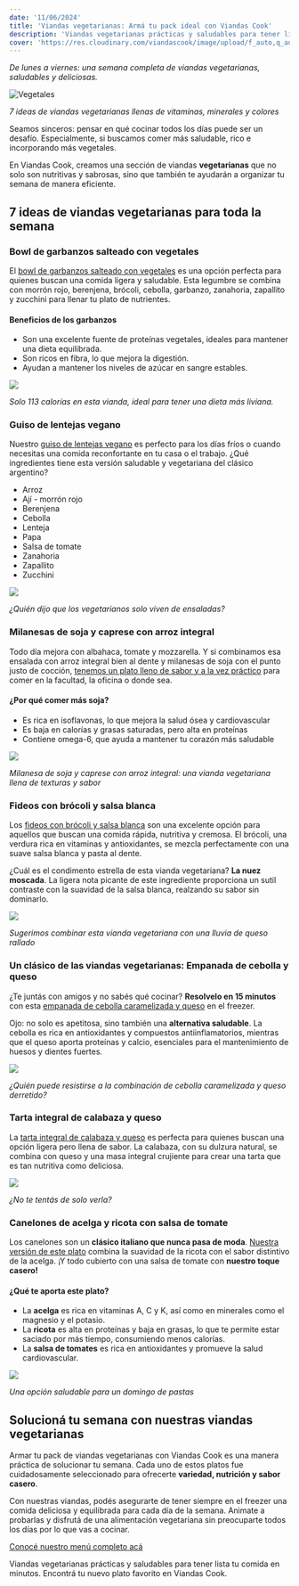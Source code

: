 ```yaml
---
date: '11/06/2024'
title: 'Viandas vegetarianas: Armá tu pack ideal con Viandas Cook'
description: 'Viandas vegetarianas prácticas y saludables para tener lista tu comida en minutos. Encontrá tu nuevo plato favorito en Viandas Cook'
cover: 'https://res.cloudinary.com/viandascook/image/upload/f_auto,q_auto/v1/blog/pi7bfr3c7dzlxqcdbsjt'
---
```


<p><i>De lunes a viernes: una semana completa de viandas vegetarianas, saludables y deliciosas.</i></p>

<div>

  <img src="https://res.cloudinary.com/viandascook/image/upload/f_auto,q_auto/v1/blog/brrduedtpugbnv6bgodv" title="Vegetales">

<em>7 ideas de viandas vegetarianas llenas de vitaminas, minerales
y colores
</em>

</div>

<p>Seamos sinceros: pensar en qué cocinar todos los días puede ser un desafío. Especialmente, si buscamos comer más saludable, rico e incorporando más vegetales.</p>

<p>En Viandas Cook, creamos una sección de viandas <strong>vegetarianas</strong> que no solo son nutritivas y sabrosas, sino que también te ayudarán a organizar tu semana de manera eficiente. </p>

<h2>7 ideas de viandas vegetarianas para toda la semana</h2>

<h3>Bowl de garbanzos salteado con vegetales</h3>

<p>El <a href="/plato/bowl-de-garbanzos-salteado-con-vegetales" title="Bowl de garbanzos salteado con vegetales">bowl de garbanzos salteado con vegetales</a> es una opción perfecta para quienes buscan una comida ligera y saludable. Esta legumbre se combina con morrón rojo, berenjena, brócoli, cebolla, garbanzo, zanahoria, zapallito y zucchini para llenar tu plato de nutrientes.
</p>

<h4>Beneficios de los garbanzos</h4>

<ul>
    <li>Son una excelente fuente de proteínas vegetales, ideales para mantener una dieta equilibrada.</li>
    <li>Son ricos en fibra, lo que mejora la digestión.</li>
    <li>Ayudan a mantener los niveles de azúcar en sangre estables.</li>
</ul>

<div>
<a href="/plato/bowl-de-garbanzos-salteado-con-vegetales" title="Bowl de garbanzos salteado con vegetales">
  <img src="https://res.cloudinary.com/viandascook/image/upload/f_auto,q_auto/jexgib07l8fodbfjvwmt">
</a>

<em>Solo 113 calorías en esta vianda, ideal para tener una dieta más liviana.</em>

</div>

<h3>Guiso de lentejas vegano</h3>

<p>Nuestro <a href="/plato/guiso-de-lentejas-vegano" title="Guiso de lentejas vegano">guiso de lentejas vegano</a> es perfecto para los días fríos o cuando necesitas una comida reconfortante en tu casa o el trabajo. ¿Qué ingredientes tiene esta versión saludable y vegetariana del clásico argentino?</p>

<ul>
    <li>Arroz</li>
    <li>Ají - morrón rojo</li>
    <li>Berenjena</li>
    <li>Cebolla</li>
    <li>Lenteja</li>
    <li>Papa</li>
    <li>Salsa de tomate</li>
    <li>Zanahoria</li>
    <li>Zapallito</li>
    <li>Zucchini</li>
</ul>

<div>
<a href="/plato/guiso-de-lentejas-vegano" title="Guiso de lentejas vegano">
  <img src="https://res.cloudinary.com/viandascook/image/upload/f_auto,q_auto/tijtbtvmzdtiqfztper6">
</a>

<em>¿Quién dijo que los vegetarianos solo viven de ensaladas?</em>

</div>

<h3>Milanesas de soja y caprese con arroz integral</h3>

<p>Todo día mejora con albahaca, tomate y mozzarella. Y si combinamos esa ensalada con arroz integral bien al dente y milanesas de soja con el punto justo de cocción, <a href="/plato/milanesa-de-soja-y-caprese-con-arroz-integral" title="Milanesas de soja y caprese con arroz integral">tenemos un plato lleno de sabor y a la vez práctico</a> para comer en la facultad, la oficina o donde sea.</p>

<h4>¿Por qué comer más soja?</h4>

<ul>
  <li>Es rica en isoflavonas, lo que mejora la salud ósea y cardiovascular</li>
  <li>Es baja en calorías y grasas saturadas, pero alta en proteínas</li>
  <li>Contiene omega-6, que ayuda a mantener tu corazón más saludable</li>
</ul>

<div>
<a href="/plato/milanesa-de-soja-y-caprese-con-arroz-integral" title="Milanesas de soja y caprese con arroz integral">
  <img src="https://res.cloudinary.com/viandascook/image/upload/f_auto,q_auto/smk7q0tcmqem6blwk35o">
</a>

<em>Milanesa de soja y caprese con arroz integral: una vianda vegetariana llena de texturas y sabor</em>

</div>

<h3>Fideos con brócoli y salsa blanca</h3>

<p>Los <a href="/plato/fideos-con-brocoli-y-salsa-blanca" title="Fideos con brócoli y salsa blanca">fideos con brócoli y salsa blanca</a> son una excelente opción para aquellos que buscan una comida rápida, nutritiva y cremosa. El brócoli, una verdura rica en vitaminas y antioxidantes, se mezcla perfectamente con una suave salsa blanca y pasta al dente.</p>

<p>¿Cuál es el condimento estrella de esta vianda vegetariana? <strong>La nuez moscada</strong>. La ligera nota picante de este ingrediente proporciona un sutil contraste con la suavidad de la salsa blanca, realzando su sabor sin dominarlo.</p>

<div>
<a href="/plato/fideos-con-brocoli-y-salsa-blanca" title="Fideos con brócoli y salsa blanca">
  <img src="https://res.cloudinary.com/viandascook/image/upload/f_auto,q_auto/jcehf0rrch48r08jnwog">
</a>

<em>Sugerimos combinar esta vianda vegetariana con una lluvia de queso rallado</em>

</div>

<h3>Un clásico de las viandas vegetarianas: Empanada de cebolla y queso</h3>

<p>¿Te juntás con amigos y no sabés qué cocinar? <strong>Resolvelo en 15 minutos</strong> con esta <a href="/plato/empanada-de-cebolla-y-queso" title="Empanada de cebolla y queso">empanada de cebolla caramelizada y queso</a> en el freezer.</p>

<p>Ojo: no solo es apetitosa, sino también una <strong>alternativa saludable</strong>. La cebolla es rica en antioxidantes y compuestos antiinflamatorios, mientras que el queso aporta proteínas y calcio, esenciales para el mantenimiento de huesos y dientes fuertes.</p>

<div>
<a href="/plato/empanada-de-cebolla-y-queso" title="empanada de cebolla y queso">
  <img src="https://res.cloudinary.com/viandascook/image/upload/f_auto,q_auto/rc2hjcfm8nptlb7j4ttb">
</a>

<em>¿Quién puede resistirse a la combinación de cebolla caramelizada y queso derretido?</em>

</div>

<h3>Tarta integral de calabaza y queso</h3>

<p>La <a href="/plato/tarta-integral-de-calabaza-y-queso" title="Tarta integral de calabaza y queso">tarta integral de calabaza y queso</a> es perfecta para quienes buscan una opción ligera pero llena de sabor. La calabaza, con su dulzura natural, se combina con queso y una masa integral crujiente para crear una tarta que es tan nutritiva como deliciosa.</p>

<div>
<a href="/plato/tarta-integral-de-calabaza-y-queso" title="Tarta integral de calabaza y queso">
  <img src="https://res.cloudinary.com/viandascook/image/upload/f_auto,q_auto/mbivgg4flz1k3qsds4jc">
</a>

<em>¿No te tentás de solo verla?</em>

</div>

<h3>Canelones de acelga y ricota con salsa de tomate</h3>

<p>Los canelones son un <strong>clásico italiano que nunca pasa de moda</strong>. <a href="/plato/canelones-de-acelga-y-ricota-con-salsa-de-tomate" title="Canelones de acelga y ricota con salsa de tomate">Nuestra versión de este plato</a> combina la suavidad de la ricota con el sabor distintivo de la acelga. ¡Y todo cubierto con una salsa de tomate con <strong>nuestro toque casero!</strong></p>

<h4>¿Qué te aporta este plato?</h4>

<ul>
  <li>La <strong>acelga</strong> es rica en vitaminas A, C y K, así como en minerales como el magnesio y el potasio.</li>
  <li>La <strong>ricota</strong> es alta en proteínas y baja en grasas, lo que te permite estar saciado por más tiempo, consumiendo menos calorías.</li>
  <li>La <strong>salsa de tomates</strong> es rica en antioxidantes y promueve la salud cardiovascular.</li>
</ul>

<div>
<a href="/plato/canelones-de-acelga-y-ricota-con-salsa-de-tomate" title="Canelones de acelga y ricota con salsa de tomate">
  <img src="https://res.cloudinary.com/viandascook/image/upload/f_auto,q_auto/ginjcl9tjcq20cagwutl">
</a>

<em>Una opción saludable para un domingo de pastas</em>

</div>

<h2>Solucioná tu semana con nuestras viandas vegetarianas</h2>

<p>Armar tu pack de viandas vegetarianas con Viandas Cook es una manera práctica de solucionar tu semana. Cada uno de estos platos fue cuidadosamente seleccionado para ofrecerte <strong>variedad, nutrición y sabor casero</strong>.</p>

<p>Con nuestras viandas, podés asegurarte de tener siempre en el freezer una comida deliciosa y equilibrada para cada día de la semana. Animate a probarlas y disfrutá de una alimentación vegetariana sin preocuparte todos los días por lo que vas a cocinar.</p>

<p><a href="/menu" title="Viandas Cook | Menú">Conocé nuestro menú completo acá</a></p>

<p>Viandas vegetarianas prácticas y saludables para tener lista tu comida en minutos. Encontrá tu nuevo plato favorito en Viandas Cook.</p>
